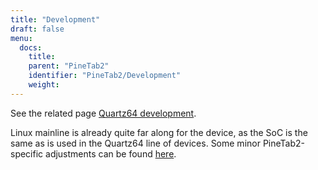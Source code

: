 ```yaml
---
title: "Development"
draft: false
menu:
  docs:
    title:
    parent: "PineTab2"
    identifier: "PineTab2/Development"
    weight:
---
```


See the related page [Quartz64 development](/documentation/Quartz64/Development/).

Linux mainline is already quite far along for the device, as the SoC is the same as is used in the Quartz64 line of devices. Some minor PineTab2-specific adjustments can be found [here](https://github.com/TuxThePenguin0/linux/tree/device/pine64-pinetab2_stable).
